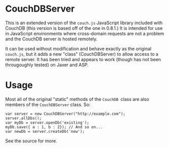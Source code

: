CouchDBServer
=============

This is an extended version of the `couch.js` JavaScript library included with CouchDB (this version is based off of the one in 0.8.1.) It is intended for use in JavaScript environments where cross-domain requests are not a problem and the CouchDB server is hosted remotely.

It can be used without modification and behave exactly as the original `couch.js`, but it adds a new "class" (CouchDBServer) to allow access to a remote server. It has been tried and appears to work (though has not been througoughly tested) on Jaxer and ASP.

# Usage

Most all of the original "static" methods of the `CouchDB `class are also members of the `CouchDBServer` class. So:

    var server = new CouchDBServer("http://example.com");
    server.allDbs();
    var myDb = server.openDb('existing');
    myDb.save({ a : 1, b : 2}); // And so on...
    var newDb = server.createDb('new');

See the source for more.

